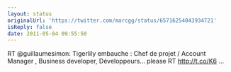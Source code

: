 ```yaml
---
layout: status
originalUrl: 'https://twitter.com/marcgg/status/65716254043934721'
isReply: false
date: 2011-05-04 09:55:50
---
```


RT @guillaumesimon: Tigerlily embauche : Chef de projet / Account Manager , Business developer, Développeurs... please RT http://t.co/K6 ...

